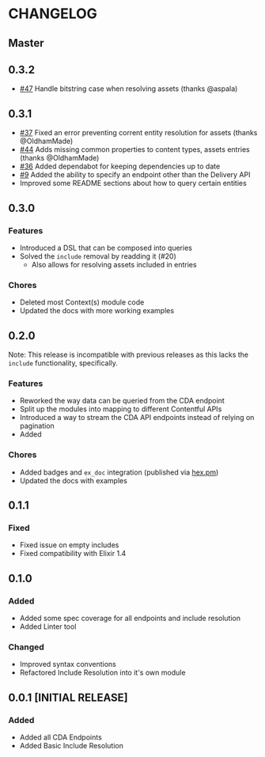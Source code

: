 # CHANGELOG

## Master

## 0.3.2

* [#47](https://github.com/contentful-labs/contentful.ex/pull/47) Handle bitstring case when resolving assets (thanks @aspala)

## 0.3.1

* [#37](https://github.com/contentful-labs/contentful.ex/issues/37) Fixed an error preventing corrent entity resolution for assets (thanks @OldhamMade)
* [#44](https://github.com/contentful-labs/contentful.ex/issues/44) Adds missing common properties to content types, assets entries (thanks @OldhamMade)
* [#36](https://github.com/contentful-labs/contentful.ex/issues/36) Added dependabot for keeping dependencies up to date
* [#9](https://github.com/contentful-labs/contentful.ex/issues/9) Added the ability to specify an endpoint other than the Delivery API
* Improved some README sections about how to query certain entities

## 0.3.0

### Features

* Introduced a DSL that can be composed into queries 
* Solved the `include` removal by readding it (#20)
  * Also allows for resolving assets included in entries

### Chores

* Deleted most Context(s) module code
* Updated the docs with more working examples

## 0.2.0

Note: This release is incompatible with previous releases as this lacks the `include` functionality, specifically.

### Features

* Reworked the way data can be queried from the CDA endpoint
* Split up the modules into mapping to different Contentful APIs
* Introduced a way to stream the CDA API endpoints instead of relying on pagination
* Added 

### Chores

* Added badges and `ex_doc` integration (published via [hex.pm](https://hex.pm))
* Updated the docs with examples

## 0.1.1

### Fixed

* Fixed issue on empty includes
* Fixed compatibility with Elixir 1.4

## 0.1.0

### Added

* Added some spec coverage for all endpoints and include resolution
* Added Linter tool

### Changed

* Improved syntax conventions
* Refactored Include Resolution into it's own module

## 0.0.1 [INITIAL RELEASE]

### Added

* Added all CDA Endpoints
* Added Basic Include Resolution
